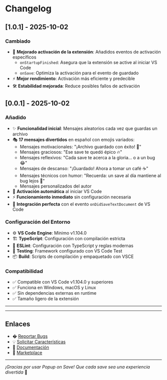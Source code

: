 # Changelog

## [1.0.1] - 2025-10-02

### Cambiado
- 🔧 **Mejorado activación de la extensión**: Añadidos eventos de activación específicos
  - `onStartupFinished`: Asegura que la extensión se active al iniciar VS Code
  - `onSave`: Optimiza la activación para el evento de guardado
- ⚡ **Mejor rendimiento**: Activación más eficiente y predecible
- 🛠️ **Estabilidad mejorada**: Reduce posibles fallos de activación

## [0.0.1] - 2025-10-02

### Añadido
- ✨ **Funcionalidad inicial**: Mensajes aleatorios cada vez que guardas un archivo
- 🎭 **17 mensajes divertidos** en español con emojis variados:
  - Mensajes motivacionales: "¡Archivo guardado con éxito! 🚀"
  - Mensajes graciosos: "Ese save te quedó épico 🔥"
  - Mensajes reflexivos: "Cada save te acerca a la gloria... o a un bug 😂"
  - Mensajes de descanso: "¡Guardado! Ahora a tomar un café ☕"
  - Mensajes técnicos con humor: "Recuerda: un save al día mantiene al bug lejos 🐞"
  - Mensajes personalizados del autor
- 🚀 **Activación automática** al iniciar VS Code
- ⚡ **Funcionamiento inmediato** sin configuración necesaria
- 🎯 **Integración perfecta** con el evento `onDidSaveTextDocument` de VS Code

### Configuración del Entorno
- ⚙️ **VS Code Engine**: Mínimo v1.104.0
- 🏗️ **TypeScript**: Configuración con compilación estricta
- 📝 **ESLint**: Configuración con TypeScript y reglas modernas
- 🧪 **Testing**: Framework configurado con VS Code Test
- 📦 **Build**: Scripts de compilación y empaquetado con VSCE

### Compatibilidad
- ✅ Compatible con VS Code v1.104.0 y superiores
- ✅ Funciona en Windows, macOS y Linux
- ✅ Sin dependencias externas en runtime
- ✅ Tamaño ligero de la extensión

---


---

## Enlaces

- � [Reportar Bugs](https://github.com/benitoquib/popup-on-save/issues)
- 💡 [Solicitar Características](https://github.com/benitoquib/popup-on-save/issues)
- 📖 [Documentación](https://github.com/benitoquib/popup-on-save#readme)
- 🏪 [Marketplace](https://marketplace.visualstudio.com/items?itemName=beneqinformatica.popup-on-save)

---

*¡Gracias por usar Popup on Save! Que cada save sea una experiencia divertida* 🎉